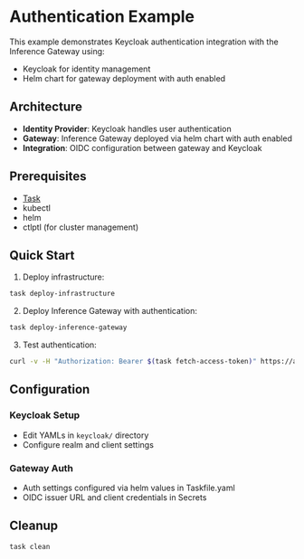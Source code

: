 # Authentication Example

This example demonstrates Keycloak authentication integration with the Inference Gateway using:

- Keycloak for identity management
- Helm chart for gateway deployment with auth enabled

## Architecture

- **Identity Provider**: Keycloak handles user authentication
- **Gateway**: Inference Gateway deployed via helm chart with auth enabled
- **Integration**: OIDC configuration between gateway and Keycloak

## Prerequisites

- [Task](https://taskfile.dev/installation/)
- kubectl
- helm
- ctlptl (for cluster management)

## Quick Start

1. Deploy infrastructure:

```bash
task deploy-infrastructure
```

2. Deploy Inference Gateway with authentication:

```bash
task deploy-inference-gateway
```

3. Test authentication:

```bash
curl -v -H "Authorization: Bearer $(task fetch-access-token)" https://api.inference-gateway.local
```

## Configuration

### Keycloak Setup

- Edit YAMLs in `keycloak/` directory
- Configure realm and client settings

### Gateway Auth

- Auth settings configured via helm values in Taskfile.yaml
- OIDC issuer URL and client credentials in Secrets

## Cleanup

```bash
task clean
```
